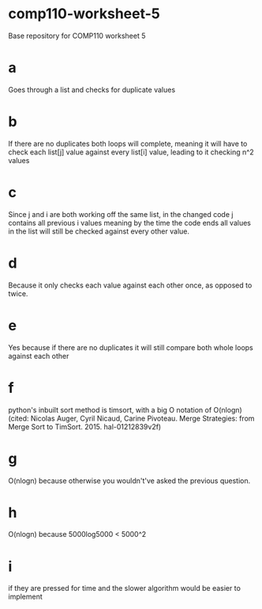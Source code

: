 # comp110-worksheet-5
Base repository for COMP110 worksheet 5

# a
Goes through a list and checks for duplicate values

# b
If there are no duplicates both loops will complete, meaning it will have to check each list[j] value against every list[i] value, leading to it checking n^2 values

# c
Since j and i are both working off the same list, in the changed code j contains all previous i values meaning by the time the code ends all values in the list will still be checked against every other value.

# d
Because it only checks each value against each other once, as opposed to twice.

# e
Yes because if there are no duplicates it will still compare both whole loops against each other

# f
python's inbuilt sort method is timsort, with a big O notation of O(nlogn) (cited: Nicolas Auger, Cyril Nicaud, Carine Pivoteau. Merge Strategies: from Merge Sort to TimSort. 2015.
hal-01212839v2f)

# g
O(nlogn) because otherwise you wouldn't've asked the previous question.

# h
O(nlogn) because 5000log5000 < 5000^2

# i
if they are pressed for time and the slower algorithm would be easier to implement
